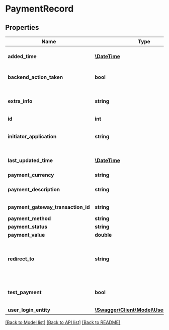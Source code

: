 # PaymentRecord

## Properties
Name | Type | Description | Notes
------------ | ------------- | ------------- | -------------
**added_time** | [**\DateTime**](\DateTime.md) | A fizetés rögzítésének időpontja | [optional] 
**backend_action_taken** | **bool** | Backend akció megtörtént? Pl.: Webszerviz hívás | [optional] 
**extra_info** | **string** | Extra információ. Ajánlott JSON stringben tartani. (max 512 char) | [optional] 
**id** | **int** |  | [optional] 
**initiator_application** | **string** | Milyen alkalmazás kezdeményezte a fizetést? Pl.: OAP/Asszisztencia | [optional] 
**last_updated_time** | [**\DateTime**](\DateTime.md) | A legutolsó módosítás időpontja | [optional] 
**payment_currency** | **string** | Fizetési valuta | [optional] 
**payment_description** | **string** | Mit fizet ki az ügyfél?  Max 512 karakter | [optional] 
**payment_gateway_transaction_id** | **string** | Bigfish transaction ID | [optional] 
**payment_method** | **string** | A fizetési módszer | [optional] 
**payment_status** | **string** | Fizetés státusza | [optional] 
**payment_value** | **double** | Fizetési összeg | [optional] 
**redirect_to** | **string** | A fizetés megörténte után hova irányítsa vissza a felhasználót? Max 512 karakter | [optional] 
**test_payment** | **bool** | Teszt fizetés esetén true-ra kell állítani, egyébként false. | [optional] 
**user_login_entity** | [**\Swagger\Client\Model\UserLoginEntity**](UserLoginEntity.md) |  | [optional] 

[[Back to Model list]](../README.md#documentation-for-models) [[Back to API list]](../README.md#documentation-for-api-endpoints) [[Back to README]](../README.md)


